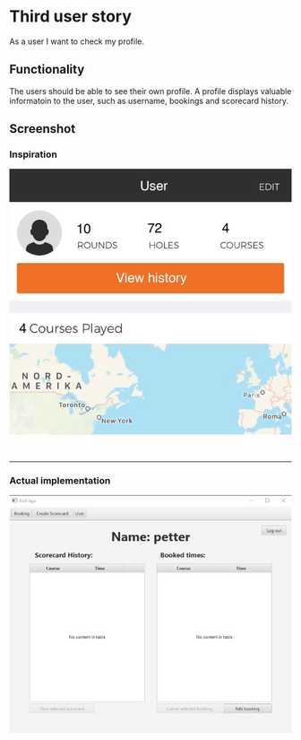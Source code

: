 # Third user story
As a user I want to check my profile.

## Functionality
The users should be able to see their own profile. A profile displays valuable informatoin to the
user, such as username, bookings and scorecard history.

## Screenshot
### **Inspiration**
![Profile](img/img_3.jpg "Profile")

<br/>
<hr/>

### **Actual implementation**
![ProfileApp](img/img_3_app.jpg "ProfileApp")
